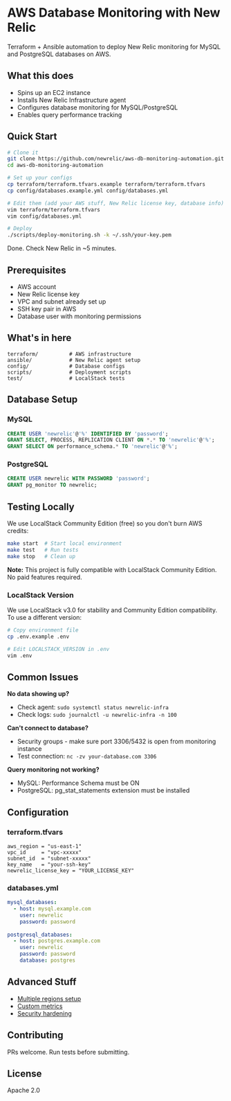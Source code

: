 # AWS Database Monitoring with New Relic

Terraform + Ansible automation to deploy New Relic monitoring for MySQL and PostgreSQL databases on AWS.

## What this does

- Spins up an EC2 instance 
- Installs New Relic Infrastructure agent
- Configures database monitoring for MySQL/PostgreSQL
- Enables query performance tracking

## Quick Start

```bash
# Clone it
git clone https://github.com/newrelic/aws-db-monitoring-automation.git
cd aws-db-monitoring-automation

# Set up your configs
cp terraform/terraform.tfvars.example terraform/terraform.tfvars
cp config/databases.example.yml config/databases.yml

# Edit them (add your AWS stuff, New Relic license key, database info)
vim terraform/terraform.tfvars
vim config/databases.yml

# Deploy
./scripts/deploy-monitoring.sh -k ~/.ssh/your-key.pem
```

Done. Check New Relic in ~5 minutes.

## Prerequisites

- AWS account
- New Relic license key
- VPC and subnet already set up
- SSH key pair in AWS
- Database user with monitoring permissions

## What's in here

```
terraform/          # AWS infrastructure
ansible/            # New Relic agent setup  
config/             # Database configs
scripts/            # Deployment scripts
test/               # LocalStack tests
```

## Database Setup

### MySQL
```sql
CREATE USER 'newrelic'@'%' IDENTIFIED BY 'password';
GRANT SELECT, PROCESS, REPLICATION CLIENT ON *.* TO 'newrelic'@'%';
GRANT SELECT ON performance_schema.* TO 'newrelic'@'%';
```

### PostgreSQL
```sql
CREATE USER newrelic WITH PASSWORD 'password';
GRANT pg_monitor TO newrelic;
```

## Testing Locally

We use LocalStack Community Edition (free) so you don't burn AWS credits:

```bash
make start  # Start local environment
make test   # Run tests
make stop   # Clean up
```

**Note:** This project is fully compatible with LocalStack Community Edition. No paid features required.

### LocalStack Version
We use LocalStack v3.0 for stability and Community Edition compatibility. To use a different version:
```bash
# Copy environment file
cp .env.example .env

# Edit LOCALSTACK_VERSION in .env
vim .env
```

## Common Issues

**No data showing up?**
- Check agent: `sudo systemctl status newrelic-infra`
- Check logs: `sudo journalctl -u newrelic-infra -n 100`

**Can't connect to database?**
- Security groups - make sure port 3306/5432 is open from monitoring instance
- Test connection: `nc -zv your-database.com 3306`

**Query monitoring not working?**
- MySQL: Performance Schema must be ON
- PostgreSQL: pg_stat_statements extension must be installed

## Configuration

### terraform.tfvars
```hcl
aws_region = "us-east-1"
vpc_id     = "vpc-xxxxx"
subnet_id  = "subnet-xxxxx"
key_name   = "your-ssh-key"
newrelic_license_key = "YOUR_LICENSE_KEY"
```

### databases.yml
```yaml
mysql_databases:
  - host: mysql.example.com
    user: newrelic
    password: password
    
postgresql_databases:
  - host: postgres.example.com
    user: newrelic
    password: password
    database: postgres
```

## Advanced Stuff

- [Multiple regions setup](docs/SCALING.md)
- [Custom metrics](docs/CUSTOM_METRICS.md)
- [Security hardening](docs/SECURITY.md)

## Contributing

PRs welcome. Run tests before submitting.

## License

Apache 2.0